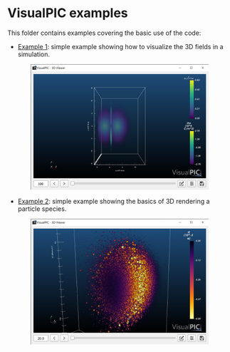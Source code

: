 # VisualPIC examples
This folder contains examples covering the basic use of the code:

* [Example 1](example_1): simple example showing how to visualize the 3D fields in a simulation.
<p align="center">
  <img alt="Basic render window" src="example_1/render_window.png" width="400px" />
</p>

* [Example 2](example_2): simple example showing the basics of 3D rendering a particle species.

<p align="center">
  <img alt="Basic render window" src="example_2/image_5.png" width="400px" />
</p>